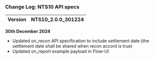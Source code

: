 ### Change Log:  NTS10 API specs

| Version                         | NTS10_2.0.0_301224 |
| :------------------------------ | :----------------- |

****30th December 2024****
  - Updated on_recon API specification to include settlement date (the settlement date shall be shared when recon accord is true)
  - ⁠Updated on_report example payload in Flow-UI
